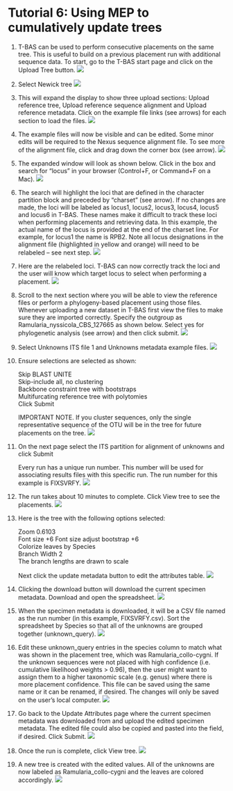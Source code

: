 # Tutorial 6: Using MEP to cumulatively update trees

1. T-BAS can be used to perform consecutive placements on the same tree. This is useful to build on a previous placement run with additional sequence data. To start, go to the T-BAS start page and click on the Upload Tree button.
![](images/tbas-tutorial6/Tutorial6.1.png)

2. Select Newick tree
![](images/tbas-tutorial6/Tutorial6.1.png)

3. This will expand the display to show three upload sections: Upload reference tree, Upload reference sequence alignment and Upload reference metadata.  Click on the example file links (see arrows) for each section to load the files.
![](images/tbas-tutorial6/Tutorial6.3.png)

4. The example files will now be visible and can be edited. Some minor edits will be required to the Nexus sequence alignment file. To see more of the alignment file, click and drag down the corner box (see arrow).
![](images/tbas-tutorial6/Tutorial6.4.png)

5. The expanded window will look as shown below.  Click in the box and search for “locus” in your browser (Control+F, or Command+F on a Mac).
![](images/tbas-tutorial6/Tutorial6.5.png)

6. The search will highlight the loci that are defined in the character partition block and preceded by “charset” (see arrow). If no changes are made, the loci will be labeled as locus1, locus2, locus3, locus4, locus5 and locus6 in T-BAS. These names make it difficult to track these loci when performing placements and retrieving data. In this example, the actual name of the locus is provided at the end of the charset line. For example, for locus1 the name is RPB2. Note all locus designations in the alignment file (highlighted in yellow and orange) will need to be relabeled – see next step.
![](images/tbas-tutorial6/Tutorial6.6.png)

7. Here are the relabeled loci. T-BAS can now correctly track the loci and the user will know which target locus to select when performing a placement.
![](images/tbas-tutorial6/Tutorial6.7.png)

8. Scroll to the next section where you will be able to view the reference files or perform a phylogeny-based placement using those files. Whenever uploading a new dataset in T-BAS first view the files to make sure they are imported correctly. Specify the outgroup as Ramularia_nyssicola_CBS_127665 as shown below. Select yes for phylogenetic analysis (see arrow) and then click submit.
![](images/tbas-tutorial6/Tutorial6.8.png)

9. Select Unknowns ITS file 1 and Unknowns metadata example files.
![](images/tbas-tutorial6/Tutorial6.9.png)

10. Ensure selections are selected as shown:

    Skip BLAST UNITE  
    Skip-include all, no clustering  
    Backbone constraint tree with bootstraps  
    Multifurcating reference tree with polytomies  
    Click Submit  

    IMPORTANT NOTE. If you cluster sequences, only the single representative sequence of the OTU will be in the tree for future placements on the tree.
![](images/tbas-tutorial6/Tutorial6.10.png)

11. On the next page select the ITS partition for alignment of unknowns and click Submit  

    Every run has a unique run number. This number will be used for associating results files with this specific run. The run number for this example is FIXSVRFY.
![](images/tbas-tutorial6/Tutorial6.11.png)

12. The run takes about 10 minutes to complete. Click View tree to see the placements.
![](images/tbas-tutorial6/Tutorial6.12.png)

13. Here is the tree with the following options selected:

    Zoom 0.6103  
    Font size +6
    Font size adjust bootstrap +6  
    Colorize leaves by Species  
    Branch Width 2  
    The branch lengths are drawn to scale  

    Next click the update metadata button to edit the attributes table.
![](images/tbas-tutorial6/Tutorial6.13.png)

14. Clicking the download button will download the current specimen metadata. Download and open the spreadsheet.
![](images/tbas-tutorial6/Tutorial6.14.png)

15. When the specimen metadata is downloaded, it will be a CSV file named as the run number (in this example, FIXSVRFY.csv). Sort the spreadsheet by Species so that all of the unknowns are grouped together (unknown_query). 
![](images/tbas-tutorial6/Tutorial6.15.png)

16. Edit these unknown_query entries in the species column to match what was shown in the placement tree, which was Ramularia_collo-cygni.  If the unknown sequences were not placed with high confidence (i.e. cumulative likelihood weights > 0.96), then the user might want to assign them to a higher taxonomic scale (e.g. genus) where there is more placement confidence. This file can be saved using the same name or it can be renamed, if desired. The changes will only be saved on the user’s local computer.
![](images/tbas-tutorial6/Tutorial6.16.png)

17. Go back to the Update Attributes page where the current specimen metadata was downloaded from and upload the edited specimen metadata. The edited file could also be copied and pasted into the field, if desired. Click Submit.
![](images/tbas-tutorial6/Tutorial6.17.png)

18. Once the run is complete, click View tree.
![](images/tbas-tutorial6/Tutorial6.18.png)

19. A new tree is created with the edited values. All of the unknowns are now labeled as Ramularia_collo-cygni and the leaves are colored accordingly. 
![](images/tbas-tutorial6/Tutorial6.19.png)
    